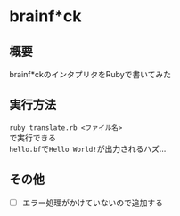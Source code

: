 # brainf*ck
## 概要
brainf*ckのインタプリタをRubyで書いてみた
## 実行方法
`ruby translate.rb <ファイル名>`  
で実行できる  
`hello.bf`で`Hello World!`が出力されるハズ...  
## その他
- [ ] エラー処理がかけていないので追加する
